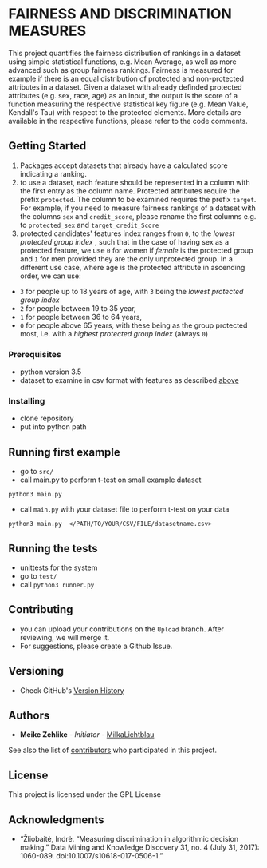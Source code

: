 # FAIRNESS AND DISCRIMINATION MEASURES


This project quantifies the fairness distribution of rankings in a dataset using simple statistical functions,
e.g. Mean Average, as well as more advanced such as group fairness rankings. Fairness is measured for example if there is an equal distribution of protected and non-protected attributes in a dataset.
Given a dataset with already definded protected attributes (e.g. sex, race, age) as an input, the output is the score of a function measuring the respective statistical key figure
(e.g. Mean Value, Kendall's Tau) with respect to the protected elements. More details are available in the respective functions, please refer to the code comments.


## Getting Started
1. Packages accept datasets that already have a calculated score indicating a ranking.
2. to use a dataset, each feature should be represented in a column with the first entry as the column name.
Protected attributes require the prefix ``protected``. The column to be examined requires the prefix ``target``.
For example, if you need to measure fairness rankings of a dataset with the columns ``sex`` and ``credit_score``,
please rename the first columns e.g. to ``protected_sex`` and ``target_credit_Score``
3. protected candidates' features index ranges from ``0``, to the <i> lowest protected group index </i>, such that in the case of having sex as a protected feature,
we use ``0`` for women if <i>female</i> is the protected group and ``1`` for men provided they are the only unprotected group. In a different use case,
where age is the protected attribute in ascending order, we can use:
 - ``3`` for people up to 18 years of age, with ``3`` being the <i>lowest protected group index</i>
 - ``2`` for people between 19 to 35 year,
 - ``1`` for people between 36 to 64 years,
 - ``0`` for people above 65 years, with these being as the group protected most, i.e. with a <i> highest protected group index </i> (always ``0``)

### Prerequisites

* python version 3.5
* dataset to examine in csv format with features as described [above](#getting-started)

<!--maybe put python version checker for unix and windows terminal?
@mega: included now in Main.py
-->

### Installing

* clone repository
* put into python path
<!--
```
command line code for both steps
```
@mega: Dependencies

And repeat

```
until finished
```
-->

## Running first example
* go to ``src/``
* call main.py to perform t-test on small example dataset
```
python3 main.py
```
* call ``main.py`` with your dataset file to perform t-test on your data
```
python3 main.py  </PATH/TO/YOUR/CSV/FILE/datasetname.csv>
```

## Running the tests

* unittests for the system
* go to ``test/``
* call ```python3 runner.py```


## Contributing

* you can upload your contributions on the ``Upload`` branch. After reviewing, we will merge it.
* For suggestions, please create a Github Issue.

## Versioning

* Check GitHub's [Version History](https://github.com/megantosh/fairness_measures/commits/Code_read_only/src)
<!--
* Do we have any special versioning tools? I guess it's just git, right?
-->

## Authors

* **Meike Zehlike** - *Initiator* - [MilkaLichtblau](https://github.com/MilkaLichtblau)

See also the list of [contributors](https://github.com/megantosh/fairness_measures/graphs/contributors) who participated in this project.

## License

This project is licensed under the GPL License <!-- - see the [LICENSE.md](LICENSE.md) file for details -->

## Acknowledgments
* “Žliobaitė, Indrė. “Measuring discrimination in algorithmic decision making.” Data Mining and Knowledge Discovery 31, no. 4 (July 31, 2017): 1060-089. doi:10.1007/s10618-017-0506-1.”
<!--
* cite Zliobaite paper here as inspiration
* Hat tip to anyone who's code was used
* more inspiration
* etc
-->

<!--
# How to Install

# How to run

# License
make sure access rights are correct
-->
